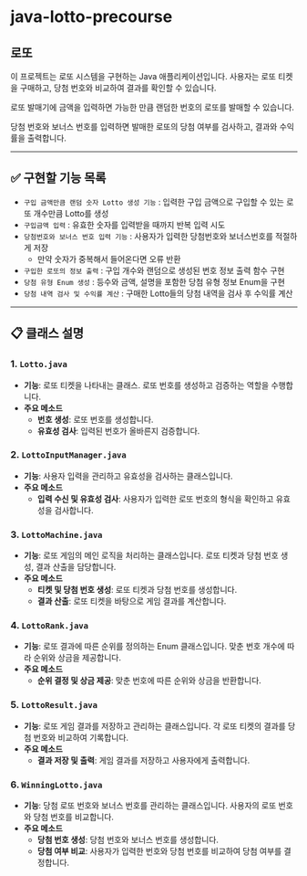 # java-lotto-precourse

## 로또

이 프로젝트는 로또 시스템을 구현하는 Java 애플리케이션입니다. 사용자는 로또 티켓을 구매하고, 당첨 번호와 비교하여 결과를 확인할 수 있습니다. 

로또 발매기에 금액을 입력하면 가능한 만큼 랜덤한 번호의 로또를 발매할 수 있습니다.

당첨 번호와 보너스 번호를 입력하면 발매한 로또의 당첨 여부를 검사하고, 결과와 수익률을 출력합니다.

---

## ✅ 구현할 기능 목록

- `구입 금액만큼 랜덤 숫자 Lotto 생성 기능` : 입력한 구입 금액으로 구입할 수 있는 로또 개수만큼 Lotto를 생성
- `구입금액 입력` : 유효한 숫자를 입력받을 때까지 반복 입력 시도
- `당첨번호와 보너스 번호 입력 기능` : 사용자가 입력한 당첨번호와 보너스번호를 적절하게 저장
  - 만약 숫자가 중복해서 들어온다면 오류 반환
- `구입한 로또의 정보 출력` : 구입 개수와 랜덤으로 생성된 번호 정보 출력 함수 구현
- `당첨 유형 Enum 생성` : 등수와 금액, 설명을 포함한 당첨 유형 정보 Enum을 구현
- `당첨 내역 검사 및 수익률 계산` : 구매한 Lotto들의 당첨 내역을 검사 후 수익률 계산


---

## 📋 클래스 설명

### 1. `Lotto.java`
- **기능**: 로또 티켓을 나타내는 클래스. 로또 번호를 생성하고 검증하는 역할을 수행합니다.
- **주요 메소드**
  - **번호 생성**: 로또 번호를 생성합니다.
  - **유효성 검사**: 입력된 번호가 올바른지 검증합니다.

### 2. `LottoInputManager.java`
- **기능**: 사용자 입력을 관리하고 유효성을 검사하는 클래스입니다.
- **주요 메소드**
  - **입력 수신 및 유효성 검사**: 사용자가 입력한 로또 번호의 형식을 확인하고 유효성을 검사합니다.

### 3. `LottoMachine.java`
- **기능**: 로또 게임의 메인 로직을 처리하는 클래스입니다. 로또 티켓과 당첨 번호 생성, 결과 산출을 담당합니다.
- **주요 메소드**
  - **티켓 및 당첨 번호 생성**: 로또 티켓과 당첨 번호를 생성합니다.
  - **결과 산출**: 로또 티켓을 바탕으로 게임 결과를 계산합니다.

### 4. `LottoRank.java`
- **기능**: 로또 결과에 따른 순위를 정의하는 Enum 클래스입니다. 맞춘 번호 개수에 따라 순위와 상금을 제공합니다.
- **주요 메소드**
  - **순위 결정 및 상금 제공**: 맞춘 번호에 따른 순위와 상금을 반환합니다.

### 5. `LottoResult.java`
- **기능**: 로또 게임 결과를 저장하고 관리하는 클래스입니다. 각 로또 티켓의 결과를 당첨 번호와 비교하여 기록합니다.
- **주요 메소드**
  - **결과 저장 및 출력**: 게임 결과를 저장하고 사용자에게 출력합니다.

### 6. `WinningLotto.java`
- **기능**: 당첨 로또 번호와 보너스 번호를 관리하는 클래스입니다. 사용자의 로또 번호와 당첨 번호를 비교합니다.
- **주요 메소드**
  - **당첨 번호 생성**: 당첨 번호와 보너스 번호를 생성합니다.
  - **당첨 여부 비교**: 사용자가 입력한 번호와 당첨 번호를 비교하여 당첨 여부를 결정합니다.
